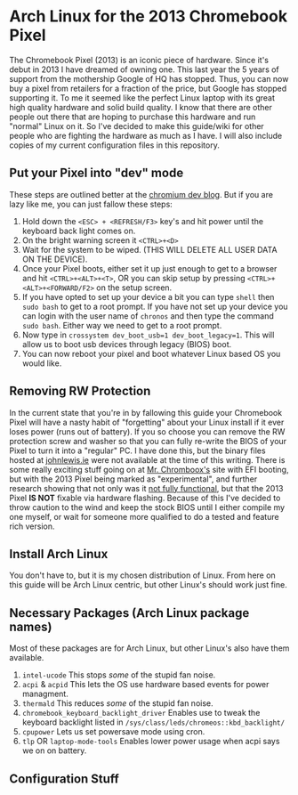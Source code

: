 # Arch Linux for the 2013 Chromebook Pixel
The Chromebook Pixel (2013) is an iconic piece of hardware. Since it's debut in 2013 I have dreamed of owning one. This last year the 5 years of support from the mothership Google of HQ has stopped. Thus, you can now buy a pixel from retailers for a fraction of the price, but Google has stopped supporting it. To me it seemed like the perfect Linux laptop with its great high quality hardware and solid build quality. I know that there are other people out there that are hoping to purchase this hardware and run "normal" Linux on it. So I've decided to make this guide/wiki for other people who are fighting the hardware as much as I have. I will also include copies of my current configuration files in this repository.

## Put your Pixel into "dev" mode
These steps are outlined better at the [chromium dev blog](https://www.chromium.org/chromium-os/developer-information-for-chrome-os-devices/chromebook-pixel). But if you are lazy like me, you can just fallow these steps:
1. Hold down the `<ESC> + <REFRESH/F3>` key's and hit power until the keyboard back light comes on.
2. On the bright warning screen it `<CTRL>+<D>`
3. Wait for the system to be wiped. (THIS WILL DELETE ALL USER DATA ON THE DEVICE).
4. Once your Pixel boots, either set it up just enough to get to a browser and hit `<CTRL>+<ALT>+<T>`, OR you can skip setup by pressing `<CTRL>+<ALT>+<FORWARD/F2>` on the setup screen.
5. If you have opted to set up your device a bit you can type `shell` then `sudo bash` to get to a root prompt. If you have not set up your device you can login with the user name of `chronos` and then type the command `sudo bash`. Either way we need to get to a root prompt.
6. Now type in `crossystem dev_boot_usb=1 dev_boot_legacy=1`. This will allow us to boot usb devices through legacy (BIOS) boot.
7. You can now reboot your pixel and boot whatever Linux based OS you would like.

## Removing RW Protection
In the current state that you're in by fallowing this guide your Chromebook Pixel will have a nasty habit of "forgetting" about your Linux install if it ever loses power (runs out of battery). If you so choose you can remove the RW protection screw and washer so that you can fully re-write the BIOS of your Pixel to turn it into a "regular" PC. I have done this, but the binary files hosted at [johnlewis.ie](https://johnlewis.ie/Chromebook-ROMs/) were not available at the time of this writing. There is some really exciting stuff going on at [Mr. Chromboox's](https://mrchromebox.tech/#home) site with EFI booting, but with the 2013 Pixel being marked as "experimental", and further research showing that not only was it [not fully functional](https://www.reddit.com/r/chromeos/comments/5rx4pk/flashing_the_bios_of_the_chromebook_pixel/), but that the 2013 Pixel **IS NOT** fixable via hardware flashing. Because of this I've decided to throw caution to the wind and keep the stock BIOS until I either compile my one myself, or wait for someone more qualified to do a tested and feature rich version.

## Install Arch Linux
You don't have to, but it is my chosen distribution of Linux.
From here on this guide will be Arch Linux centric, but other Linux's should work just fine.

## Necessary Packages (Arch Linux package names)
Most of these packages are for Arch Linux, but other Linux's also have them available.
1. `intel-ucode` This stops *some* of the stupid fan noise.
2. `acpi` & `acpid` This lets the OS use hardware based events for power managment.
3. `thermald` This reduces *some* of the stupid fan noise.
4. `chromebook_keyboard_backlight_driver` Enables use to tweak the keyboard backlight listed in `/sys/class/leds/chromeos::kbd_backlight/`
5. `cpupower` Lets us set powersave mode using cron.
6. `tlp` OR `laptop-mode-tools` Enables lower power usage when acpi says we on on battery.

## Configuration Stuff



